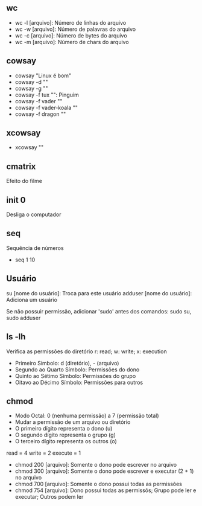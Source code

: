 ## wc

* wc -l [arquivo]: Número de linhas do arquivo
* wc -w [arquivo]: Número de palavras do arquivo
* wc -c [arquivo]: Número de bytes do arquivo
* wc -m [arquivo]: Número de chars do arquivo

## cowsay

* cowsay "Linux é bom"
* cowsay -d ""
* cowsay -g ""
* cowsay -f tux "": Pinguim
* cowsay -f vader ""
* cowsay -f vader-koala ""
* cowsay -f dragon ""

## xcowsay

* xcowsay ""

## cmatrix

Efeito do filme

## init 0

Desliga o computador

## seq

Sequência de números
* seq 1 10

## Usuário

su [nome do usuário]: Troca para este usuário
adduser [nome do usuário]: Adiciona um usuário

Se não possuir permissão, adicionar 'sudo' antes dos comandos: sudo su, sudo adduser

## ls -lh

Verifica as permissões do diretório
r: read; w: write; x: execution

* Primeiro Símbolo: d (diretório), - (arquivo)
* Segundo ao Quarto Símbolo: Permissões do dono
* Quinto ao Sétimo Símbolo: Permissões do grupo
* Oitavo ao Décimo Símbolo: Permissões para outros

## chmod

* Modo Octal: 0 (nenhuma permissão) a 7 (permissão total)
* Mudar a permissão de um arquivo ou diretório
* O primeiro dígito representa o dono (u)
* O segundo dígito representa o grupo (g)
* O terceiro dígito representa os outros (o)

read = 4
write = 2
execute = 1

* chmod 200 [arquivo]: Somente o dono pode escrever no arquivo
* chmod 300 [arquivo]: Somente o dono pode escrever e executar (2 + 1) no arquivo
* chmod 700 [arquivo]: Somente o dono possui todas as permissões
* chmod 754 [arquivo]: Dono possui todas as permissõs; Grupo pode ler e executar; Outros podem ler


